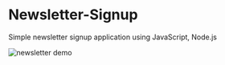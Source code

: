 # Newsletter-Signup
Simple newsletter signup application using JavaScript, Node.js
 
 
![newsletter demo](https://user-images.githubusercontent.com/34847723/162593755-87d23d76-3da3-4584-8d7b-6945da9d3fd9.PNG)
